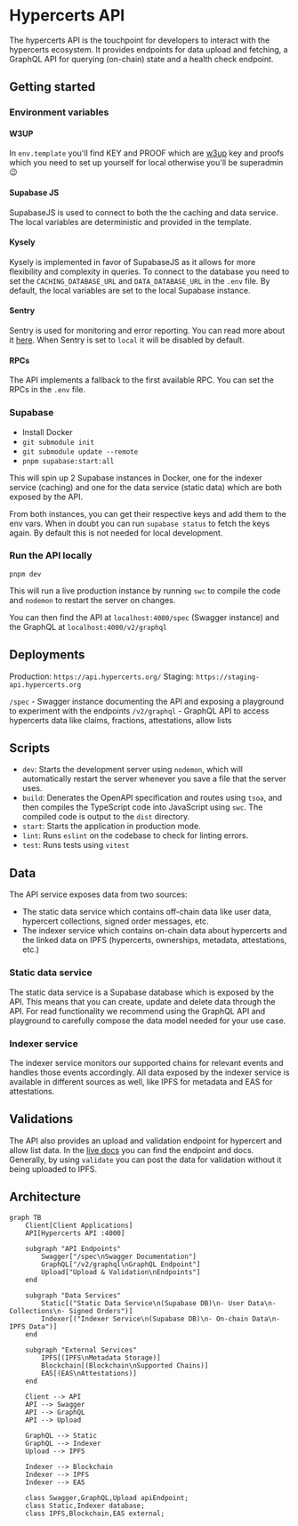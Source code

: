# Hypercerts API

The hypercerts API is the touchpoint for developers to interact with the hypercerts ecosystem. It provides endpoints for data upload and fetching, a GraphQL API for querying (on-chain) state and a health check endpoint.

## Getting started

### Environment variables

#### W3UP

In `env.template` you'll find KEY and PROOF which are [w3up](https://web3.storage/docs/w3up-client/) key and proofs which you need to set up yourself for local otherwise you'll be superadmin 😉

#### Supabase JS

SupabaseJS is used to connect to both the the caching and data service. The local variables are deterministic and provided in the template.

#### Kysely

Kysely is implemented in favor of SupabaseJS as it allows for more flexibility and complexity in queries. To connect to the database you need to set the `CACHING_DATABASE_URL` and `DATA_DATABASE_URL` in the `.env` file. By default, the local variables are set to the local Supabase instance.

#### Sentry

Sentry is used for monitoring and error reporting. You can read more about it [here](https://docs.sentry.io/platforms/javascript/guides/node/configuration/env-vars/). When Sentry is set to `local` it will be disabled by default.

#### RPCs

The API implements a fallback to the first available RPC. You can set the RPCs in the `.env` file.

### Supabase

- Install Docker
- `git submodule init`
- `git submodule update --remote`
- `pnpm supabase:start:all`

This will spin up 2 Supabase instances in Docker, one for the indexer service (caching) and one for the data service (static data) which are both exposed by the API.

From both instances, you can get their respective keys and add them to the env vars. When in doubt you can run `supabase status` to fetch the keys again. By default this is not needed for local development.

### Run the API locally

`pnpm dev`

This will run a live production instance by running `swc` to compile the code and `nodemon` to restart the server on changes.

You can then find the API at `localhost:4000/spec` (Swagger instance) and the GraphQL at `localhost:4000/v2/graphql`

## Deployments

Production: `https://api.hypercerts.org/`
Staging: `https://staging-api.hypercerts.org`

`/spec` - Swagger instance documenting the API and exposing a playground to experiment with the endpoints
`/v2/graphql` - GraphQL API to access hypercerts data like claims, fractions, attestations, allow lists

## Scripts

- `dev`: Starts the development server using `nodemon`, which will automatically restart the server whenever you save a file that the server uses.
- `build`: Denerates the OpenAPI specification and routes using `tsoa`, and then compiles the TypeScript code into JavaScript using `swc`. The compiled code is output to the `dist` directory.
- `start`: Starts the application in production mode.
- `lint`: Runs `eslint` on the codebase to check for linting errors.
- `test`: Runs tests using `vitest`

## Data

The API service exposes data from two sources:

- The static data service which contains off-chain data like user data, hypercert collections, signed order messages, etc.
- The indexer service which contains on-chain data about hypercerts and the linked data on IPFS (hypercerts, ownerships, metadata, attestations, etc.)

### Static data service

The static data service is a Supabase database which is exposed by the API. This means that you can create, update and delete data through the API. For read functionality we recommend using the GraphQL API and playground to carefully compose the data model needed for your use case.

### Indexer service

The indexer service monitors our supported chains for relevant events and handles those events accordingly. All data exposed by the indexer service is available in different sources as well, like IPFS for metadata and EAS for attestations.

## Validations

The API also provides an upload and validation endpoint for hypercert and allow list data. In the [live docs](https://api.hypercerts.org/spec) you can find the endpoint and docs. Generally, by using `validate` you can post the data for validation without it being uploaded to IPFS.

## Architecture

```mermaid
graph TB
    Client[Client Applications]
    API[Hypercerts API :4000]

    subgraph "API Endpoints"
        Swagger["/spec\nSwagger Documentation"]
        GraphQL["/v2/graphql\nGraphQL Endpoint"]
        Upload["Upload & Validation\nEndpoints"]
    end

    subgraph "Data Services"
        Static[("Static Data Service\n(Supabase DB)\n- User Data\n- Collections\n- Signed Orders")]
        Indexer[("Indexer Service\n(Supabase DB)\n- On-chain Data\n- IPFS Data")]
    end

    subgraph "External Services"
        IPFS[(IPFS\nMetadata Storage)]
        Blockchain[(Blockchain\nSupported Chains)]
        EAS[(EAS\nAttestations)]
    end

    Client --> API
    API --> Swagger
    API --> GraphQL
    API --> Upload

    GraphQL --> Static
    GraphQL --> Indexer
    Upload --> IPFS

    Indexer --> Blockchain
    Indexer --> IPFS
    Indexer --> EAS

    class Swagger,GraphQL,Upload apiEndpoint;
    class Static,Indexer database;
    class IPFS,Blockchain,EAS external;
```
